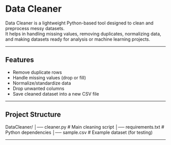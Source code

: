 
#  Data Cleaner

Data Cleaner is a lightweight Python-based tool designed to clean and preprocess messy datasets.  
It helps in handling missing values, removing duplicates, normalizing data, and making datasets ready for analysis or machine learning projects.

---

##  Features
- Remove duplicate rows
- Handle missing values (drop or fill)
- Normalize/standardize data
- Drop unwanted columns
- Save cleaned dataset into a new CSV file

---

##  Project Structure
DataCleaner/
│── cleaner.py         # Main cleaning script
│── requirements.txt   # Python dependencies
│── sample.csv         # Example dataset (for testing)


---
